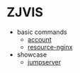 # ZJVIS

* basic commands
    + [account](account.md)
    + [resource-nginx](resource-nginx.md)
* showcase
    + [jumpserver](jumpserver.md)

